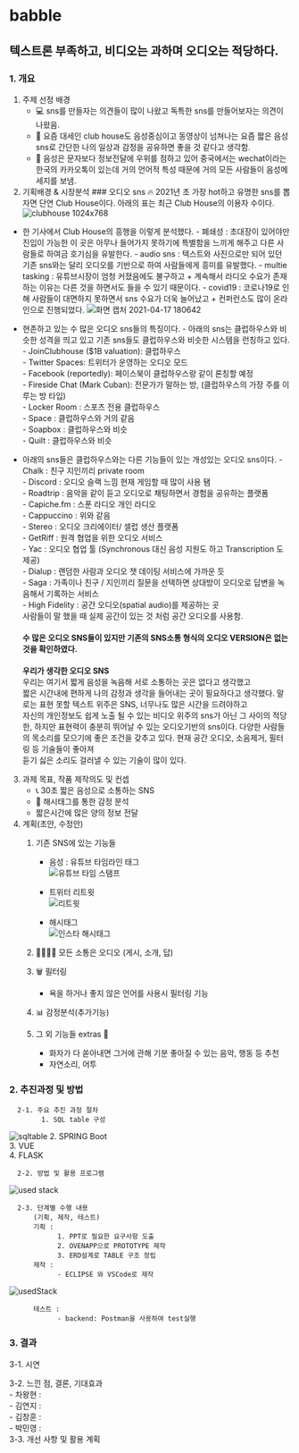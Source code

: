 # babble
## 텍스트론 부족하고, 비디오는 과하며 오디오는 적당하다.
### 1. 개요
1. 주제 선정 배경
    - :computer:	sns를 만들자는 의견들이 많이 나왔고 독특한 sns를 만들어보자는 의견이 나왔음.
    - :loudspeaker:	요즘 대세인 club house도 음성중심이고 동영상이 넘쳐나는 요즘 짧은 음성sns로 간단한 나의 일상과 감정을 공유하면 좋을 것 같다고 생각함.
    -  :microphone:	음성은 문자보다 정보전달에 우위를 점하고 있어 중국에서는 wechat이라는 한국의 카카오톡이 있는데 거의 언어적 특성 때문에 거의 모든 사람들이 음성메세지를 보냄.<br>
2. 기획배경 & 시장분석
        ### 오디오 sns 
       :fire: 2021년 초 가장 hot하고 유명한 sns를 뽑자면 단연  Club House이다.
       아래의 표는 최근  Club House의 이용자 수이다.
![clubhouse 1024x768](https://user-images.githubusercontent.com/74331913/115107515-453dd600-9fa6-11eb-9469-a91cd6e8bb0f.jpg)
      
  -  한 기사에서 Club House의 흥행을 이렇게 분석했다. 
            - 폐쇄성 : 초대장이 있어야만 진입이 가능한 이 곳은 아무나 들어가지 못하기에 
                 특별함을 느끼게 해주고 다른 사람들로 하여금 호기심을 유발한다.
            - audio sns : 텍스트와 사진으로만 되어 있던 기존 sns와는 달리 
                 오디오를 기반으로 하여 사람들에게 흥미를 유발했다.
            -  multie tasking : 유튜브시장이 엄청 커졌음에도 불구하고 
                + 계속해서 라디오 수요가 존재하는 이유는 다른 것을 하면서도 들을 수 있기 때문이다. 
            - covid19 : 코로나19로 인해 사람들이 대면하지 못하면서 sns 수요가 더욱 늘어났고 
                + 컨퍼런스도 많이 온라인으로 진행되었다.
   ![화면 캡처 2021-04-17 180642](https://user-images.githubusercontent.com/74331913/115141530-d4ff8500-a077-11eb-88fc-990a7ae2fb9a.png) 
   
   - 현존하고 있는 수 많은 오디오 sns들의 특징이다.
             - 아래의 sns는 클럽하우스와 비슷한 성격을 띄고 있고 기존 sns들도 클럽하우스와 비슷한 시스템을 런칭하고 있다.<br>
             - JoinClubhouse ($1B valuation): 클럽하우스<br>
             - Twitter Spaces: 트위터가 운영하는 오디오 모드<br>
             - Facebook (reportedly): 페이스북이 클럽하우스랑 같이 론칭할 예정<br>
             - Fireside Chat (Mark Cuban): 전문가가 말하는 방, (클럽하우스의 가장 주를 이루는 방 타입)<br>
             - Locker Room : 스포츠 전용 클럽하우스<br>
             - Space : 클럽하우스와 거의 같음<br>
             - Soapbox : 클럽하우스와 비슷<br>
             - Quilt : 클럽하우스와 비슷<br>
        
   - 아래의 sns들은 클럽하우스와는 다른 기능들이 있는 개성있는 오디오 sns이다.
                - Chalk : 친구 지인끼리 private room<br>
                - Discord : 오디오 슬랙 느낌 현재 게임할 때 많이 사용 됌<br>
                -  Roadtrip : 음악을 같이 듣고 오디오로 채팅하면서 경험을 공유하는 플랫폼 <br>
                - Capiche.fm : 스푼 라디오 개인 라디오<br>
                - Cappuccino : 위와 같음<br>
                - Stereo : 오디오 크리에이터/ 셀럽 생산 플랫폼<br>
                - GetRiff : 원격 협업을 위한 오디오 서비스<br>
                - Yac : 오디오 협업 툴 (Synchronous 대신 음성 지원도 하고 Transcription 도 제공)<br>
                - Dialup : 랜덤한 사람과 오디오 챗 데이팅 서비스에 가까운 듯<br>
                - Saga : 가족이나 친구 / 지인끼리 질문을 선택하면 상대방이 오디오로 답변을 녹음해서 기록하는 서비스<br>
                - High Fidelity : 공간 오디오(spatial audio)를 제공하는 곳 <br>
               사람들이 말 했을 때 실제 공간이 있는 것 처럼 공간 오디오를 사용함.<br>
       
     #### 수 많은 오디오 SNS들이 있지만 기존의 SNS소통 형식의 오디오 VERSION은 없는 것을 확인하였다.



        **우리가 생각한 오디오 SNS**<br>
            우리는 여기서 짧게 음성을 녹음해 서로 소통하는 곳은 없다고 생각했고 <br>
            짧은 시간내에 편하게 나의 감정과 생각을 들어내는 곳이 필요하다고 생각했다.
            말로는 표현 못할 텍스트 위주은 SNS, 너무나도 많은 시간을 드려야하고 <br
            >자신의 개인정보도 쉽게 노출 될 수 있는 비디오 위주의 sns가 아닌 그 사이의 적당한, 
            하지만 표현력이 충분히 뛰어날 수 있는 오디오기반의 sns이다.
            다양한 사람들의 목소리를 모으기에 좋은 조건을 갖추고 있다. 
            현재 공간 오디오, 소음제거, 필터링 등 기술들이 좋아져 <br>
            듣기 싫은 소리도 걸러낼 수 있는 기술이 많이 있다.      
        
3. 과제 목표, 작품 제작의도 및 컨셉
    - :telephone_receiver:	 30초 짧은 음성으로 소통하는 SNS 
    - :memo: 해시태그를 통한 감정 분석
    - 짧은시간에 많은 양의 정보 전달
4. 계획(초안, 수정안)
    1. 기존 SNS에 있는 기능들
         - 음성 : 유튜브 타임라인 태그<br>
          ![유튜브 타임 스탬프](https://user-images.githubusercontent.com/74331913/115144708-12204300-a089-11eb-8f45-ab5991c489c3.png)

         - 트위터 리트윗<br>
          ![리트윗](https://user-images.githubusercontent.com/74331913/115144691-ffa60980-a088-11eb-9a09-6689b0c72498.png)
          
         - 해시태그 <br>
          ![인스타 해시태그](https://user-images.githubusercontent.com/74331913/115144689-fcab1900-a088-11eb-9c36-60e70f4dd706.png)
        
    2. :family_man_woman_boy_boy:	 모든 소통은 오디오 (게시, 소개, 답) 
    3. :wastebasket:	필터링
         - 욕을 하거나 좋지 않은 언어를 사용시 필터링 기능
    4. :bar_chart: 감정분석(추가기능)
    5. 그 외 기능들 extras :construction:
         - 화자가 다 쏟아내면 그거에 관해 기분 좋아질 수 있는 음악, 행동 등 추천
         - 자연소리, 어투
    
  ### 2. 추진과정 및 방법
    
      2-1. 주요 추진 과정 절차      
            1. SQL table 구성
   ![sqltable](https://user-images.githubusercontent.com/74331913/114953383-3b777e00-9e93-11eb-9bfc-1123a83b8eed.png)
            2. SPRING Boot<br>
            3. VUE<br>
            4. FLASK<br>
            
      
      
      
      2-2. 방법 및 활용 프로그램
![used stack](https://user-images.githubusercontent.com/74331913/114956385-bcd20f00-9e99-11eb-9825-5c15d424ca3e.png)

      
        
      2-3. 단계별 수행 내용
          (기획, 제작, 테스트)
          기획 : 
                1. PPT로 필요한 요구사항 도출
                2. OVENAPP으로 PROTOTYPE 제작
                3. ERD설계로 TABLE 구조 정립         
          제작 : 
                - ECLIPSE 와 VSCode로 제작
![usedStack](https://user-images.githubusercontent.com/74331913/114958640-63201380-9e9e-11eb-847d-423690d0b5fc.png)
                
          테스트 : 
                - backend: Postman을 사용하여 test실행
         
          
   
  
### 3. 결과 	
   3-1. 시연
        
   3-2. 느낀 점, 결론, 기대효과<br>
       - 차왕현 :<br>
       - 김연지 :<br>
       - 김창훈 :<br>
       - 박민영 :<br>
   3-3. 개선 사항 및 활용 계획<br>
